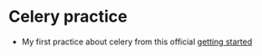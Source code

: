 # Celery practice

- My first practice about celery from this official [getting started](https://docs.celeryq.dev/en/stable/getting-started/first-steps-with-celery.html)